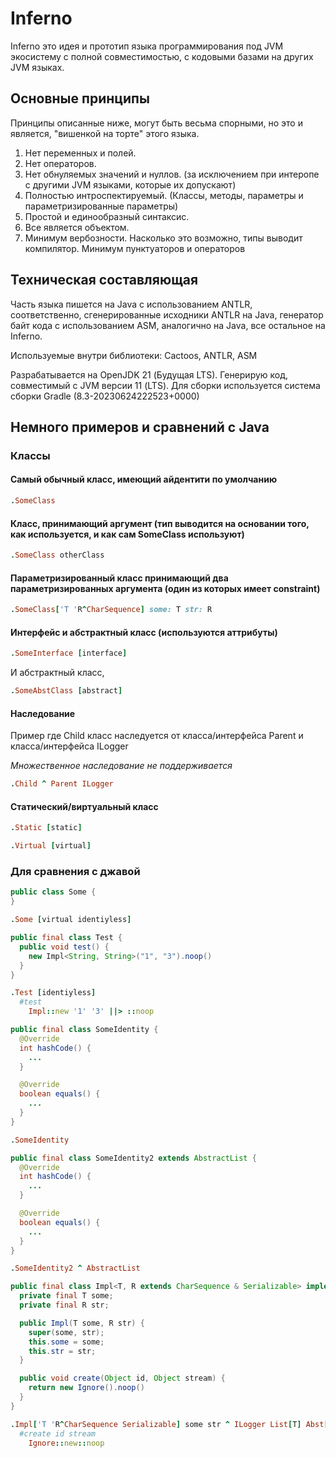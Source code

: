 # Inferno
Inferno это идея и прототип языка программирования под JVM экосистему с полной совместимостью, с кодовыми базами на других JVM языках.

## Основные принципы

Принципы описанные ниже, могут быть весьма спорными, но это и является, "вишенкой на торте" этого языка.

1. Нет переменных и полей.
2. Нет операторов.
3. Нет обнуляемых значений и нуллов. (за исключением при интеропе с другими JVM языками, которые их допускают)
4. Полностью интроспектируемый. (Классы, методы, параметры и параметризированные параметры)
5. Простой и единообразный синтаксис.
6. Все является объектом.
7. Минимум вербозности. Насколько это возможно, типы выводит компилятор. Минимум пунктуаторов и операторов

## Техническая составляющая

Часть языка пишется на Java с использованием ANTLR, соответственно, сгенерированные исходники ANTLR на Java, генератор байт кода с использованием ASM, аналогично на Java, все остальное на Inferno.

Используемые внутри библиотеки:
Cactoos, ANTLR, ASM

Разрабатывается на OpenJDK 21 (Будущая LTS). Генерирую код, совместимый с JVM версии 11 (LTS). Для сборки используется система сборки Gradle (8.3-20230624222523+0000)

## Немного примеров и сравнений с Java

### Классы

#### Самый обычный класс, имеющий айдентити по умолчанию

```Ruby
.SomeClass
```

#### Класс, принимающий аргумент (тип выводится на основании того, как используется, и как сам SomeClass используют)

```Ruby
.SomeClass otherClass
```

#### Параметризированный класс принимающий два параметризированных аргумента (один из которых имеет constraint)

```Ruby
.SomeClass['T 'R^CharSequence] some: T str: R
```

#### Интерфейс и абстрактный класс (используются аттрибуты)

```Ruby
.SomeInterface [interface]
```

И абстрактный класс,

```Ruby
.SomeAbstClass [abstract]
```

#### Наследование

Пример где Child класс наследуется от класса/интерфейса Parent и класса/интерфейса ILogger

*Множественное наследование не поддерживается*

```Ruby
.Child ^ Parent ILogger
```

#### Статический/виртуальный класс

```Ruby
.Static [static]
```

```Ruby
.Virtual [virtual]
```

### Для сравнения с джавой

```Java
public class Some {
}
```

```Ruby
.Some [virtual identiyless]
```

```java
public final class Test {
  public void test() {
    new Impl<String, String>("1", "3").noop()
  }
}
```

```Ruby
.Test [identiyless]
  #test
    Impl::new '1' '3' ||> ::noop
```

```Java
public final class SomeIdentity {
  @Override
  int hashCode() {
    ...
  }

  @Override
  boolean equals() {
    ...
  }
}
```

```Ruby
.SomeIdentity
```

```Java
public final class SomeIdentity2 extends AbstractList {
  @Override
  int hashCode() {
    ...
  }

  @Override
  boolean equals() {
    ...
  }
}
```

```Ruby
.SomeIdentity2 ^ AbstractList
```

```Java
public final class Impl<T, R extends CharSequence & Serializable> implements ILogger, List<T> extends Abst<T, R> {
  private final T some;
  private final R str;

  public Impl(T some, R str) {
    super(some, str);
    this.some = some;
    this.str = str;
  }

  public void create(Object id, Object stream) {
    return new Ignore().noop()
  }
}
```

```Ruby
.Impl['T 'R^CharSequence Serializable] some str ^ ILogger List[T] Abst[T R] some str
  #create id stream
    Ignore::new::noop
```
